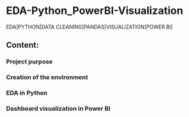# EDA-Python_PowerBI-Visualization
EDA|PYTHON|DATA CLEANING|PANDAS|VISUALIZATION|POWER BI|

## Content:
### Project purpose
### Creation of the environment
### EDA in Python
### Dashboard visualization in Power BI

